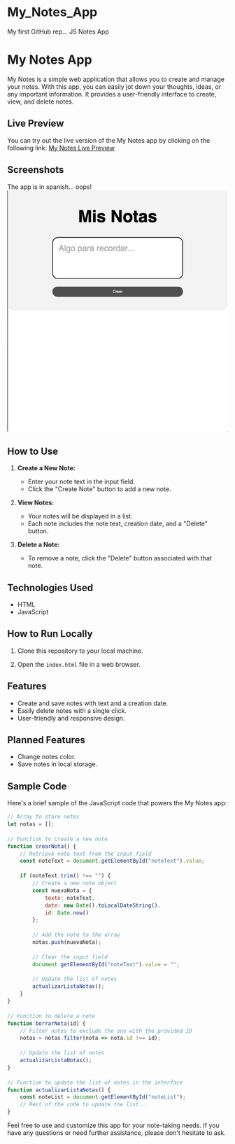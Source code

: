 # My_Notes_App
My first GitHub rep... JS Notes App

# My Notes App

My Notes is a simple web application that allows you to create and manage your notes. With this app, you can easily jot down your thoughts, ideas, or any important information. It provides a user-friendly interface to create, view, and delete notes.

## Live Preview

You can try out the live version of the My Notes app by clicking on the following link: [My Notes Live Preview](https://zoirethl.github.io/My_Notes_App/)

## Screenshots
The app is in spanish... oops!
![My Notes Screenshot](Nov-07-2023%2015-34-31.gif)

## How to Use

1. **Create a New Note:**

   - Enter your note text in the input field.
   - Click the "Create Note" button to add a new note.

2. **View Notes:**

   - Your notes will be displayed in a list.
   - Each note includes the note text, creation date, and a "Delete" button.

3. **Delete a Note:**

   - To remove a note, click the "Delete" button associated with that note.

## Technologies Used

- HTML
- JavaScript

## How to Run Locally

1. Clone this repository to your local machine.

2. Open the `index.html` file in a web browser.

## Features

- Create and save notes with text and a creation date.
- Easily delete notes with a single click.
- User-friendly and responsive design.

## Planned Features

- Change notes color.
- Save notes in local storage.

## Sample Code

Here's a brief sample of the JavaScript code that powers the My Notes app:

```javascript
// Array to store notes
let notas = [];

// Function to create a new note
function crearNota() {
    // Retrieve note text from the input field
    const noteText = document.getElementById("noteText").value;

    if (noteText.trim() !== "") {
        // Create a new note object
        const nuevaNota = {
            texto: noteText,
            date: new Date().toLocalDateString(),
            id: Date.now()
        };

        // Add the note to the array
        notas.push(nuevaNota);

        // Clear the input field
        document.getElementById("noteText").value = "";

        // Update the list of notes
        actualizarListaNotas();
    }
}

// Function to delete a note
function borrarNota(id) {
    // Filter notes to exclude the one with the provided ID
    notas = notas.filter(nota => nota.id !== id);

    // Update the list of notes
    actualizarListaNotas();
}

// Function to update the list of notes in the interface
function actualizarListaNotas() {
    const noteList = document.getElementById("noteList");
    // Rest of the code to update the list...
}
```

Feel free to use and customize this app for your note-taking needs. If you have any questions or need further assistance, please don't hesitate to ask.